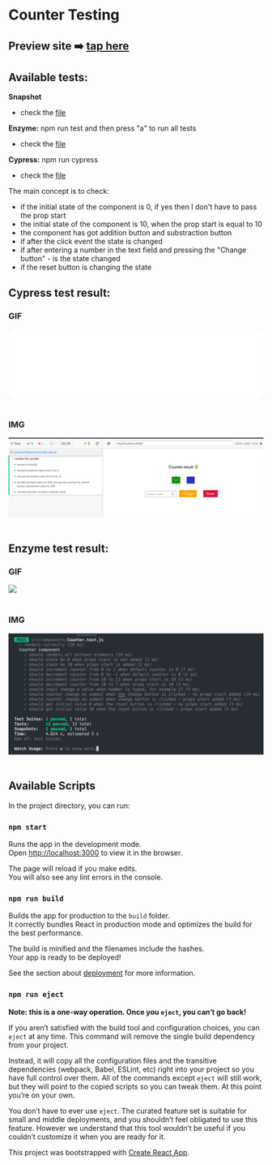 # Counter Testing

## Preview site :arrow_right: [tap here](https://szymonrojek.github.io/counter-testing/)

## Available tests:

**Snapshot**

- check the [file](https://github.com/SzymonRojek/counter-testing/blob/main/src/components/__snapshots__/Counter.test.js.snap)

**Enzyme:** npm run test and then press "a" to run all tests

- check the [file](https://github.com/SzymonRojek/counter-testing/blob/main/src/components/Counter.test.js)

**Cypress:** npm run cypress

- check the [file](https://github.com/SzymonRojek/counter-testing/blob/main/cypress/integration/counter.spec.js)

The main concept is to check:

- if the initial state of the component is 0, if yes then I don't have to pass the prop start
- the initial state of the component is 10, when the prop start is equal to 10
- the component has got addition button and substraction button
- if after the click event the state is changed
- if after entering a number in the text field and pressing the "Change button" - is the state changed
- if the reset button is changing the state

## Cypress test result:

### GIF

<img src="./src/img/cypress-test-result.gif">

<br>
<br>

### IMG

<img src="./src/img/cypress-test-result.png">

<br>
<br>

## Enzyme test result:

### GIF

<img src="./src/img/enzyme-test-result.gif">

<br>
<br>

### IMG

<img src="./src/img/enzyme-test-result.png">

<br>
<br>

## Available Scripts

In the project directory, you can run:

### `npm start`

Runs the app in the development mode.\
Open [http://localhost:3000](http://localhost:3000) to view it in the browser.

The page will reload if you make edits.\
You will also see any lint errors in the console.

### `npm run build`

Builds the app for production to the `build` folder.\
It correctly bundles React in production mode and optimizes the build for the best performance.

The build is minified and the filenames include the hashes.\
Your app is ready to be deployed!

See the section about [deployment](https://facebook.github.io/create-react-app/docs/deployment) for more information.

### `npm run eject`

**Note: this is a one-way operation. Once you `eject`, you can’t go back!**

If you aren’t satisfied with the build tool and configuration choices, you can `eject` at any time. This command will remove the single build dependency from your project.

Instead, it will copy all the configuration files and the transitive dependencies (webpack, Babel, ESLint, etc) right into your project so you have full control over them. All of the commands except `eject` will still work, but they will point to the copied scripts so you can tweak them. At this point you’re on your own.

You don’t have to ever use `eject`. The curated feature set is suitable for small and middle deployments, and you shouldn’t feel obligated to use this feature. However we understand that this tool wouldn’t be useful if you couldn’t customize it when you are ready for it.

This project was bootstrapped with [Create React App](https://github.com/facebook/create-react-app).
